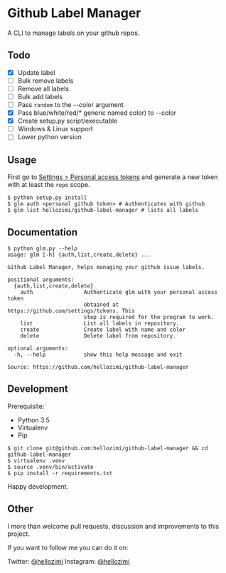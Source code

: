 # Github Label Manager

A CLI to manage labels on your github repos.

## Todo

- [x] Update label
- [ ] Bulk remove labels
- [ ] Remove all labels
- [ ] Bulk add labels
- [ ] Pass `random` to the --color argument
- [x] Pass blue/white/red/* generic named color) to --color
- [x] Create setup.py script/executable
- [ ] Windows & Linux support
- [ ] Lower python version

## Usage

First go to [Settings > Personal access tokens](https://github.com/settings/tokens) and generate a new token with at least the `repo` scope.

```
$ python setup.py install
$ glm auth <personal github token> # Authenticates with github
$ glm list hellozimi/github-label-manager # lists all labels
```

## Documentation

```
$ python glm.py --help
usage: glm [-h] {auth,list,create,delete} ...

Github Label Manager, helps managing your github issue labels.

positional arguments:
  {auth,list,create,delete}
    auth                Authenticate glm with your personal access token
                        obtained at https://github.com/settings/tokens. This
                        step is required for the program to work.
    list                List all labels in repository.
    create              Create label with name and color
    delete              Delete label from repository.

optional arguments:
  -h, --help            show this help message and exit

Source: https://github.com/hellozimi/github-label-manager
```

## Development

Prerequisite:

* Python 3.5
* Virtualenv
* Pip

```
$ git clone git@github.com:hellozimi/github-label-manager && cd github-label-manager
$ virtualenv .venv
$ source .venv/bin/activate
$ pip install -r requirements.txt
```

Happy development.

## Other

I more than welcome pull requests, discussion and improvements to this project.

If you want to follow me you can do it on:

Twitter: [@hellozimi](https://twitter.com/hellozimi)
Instagram: [@hellozimi](https://instagram.com/hellozimi)
